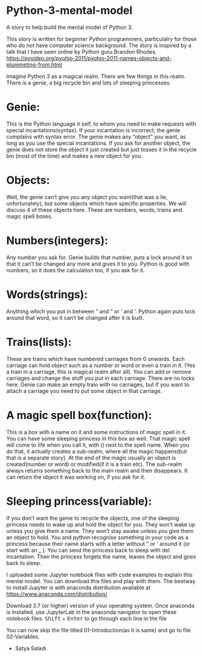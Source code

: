 # Python-3-mental-model
A story to help build the mental model of Python 3.

This story is written for beginner Python programmers, particulalry for those who do not have computer science background.
The story is inspired by a talk that I have seen online by Python guru Brandon Rhodes. https://pyvideo.org/pyohio-2011/pyohio-2011-names-objects-and-plummeting-from.html

Imagine Python 3 as a magical realm. There are few things in this realm. There is a genie, a big recycle bin and lots of sleeping princesses.

# Genie: 
This is the Python language it self, to whom you need to make requests with special incantations(syntax). If your incantation is incorrect, the genie complains with syntax error. The genie makes any “object” you want, as long as you use the special incantations. If you ask for another object, the genie does not store the object it just created but just tosses it in the recycle bin (most of the time) and makes a new object for you.

# Objects: 
Well, the genie can’t give you any object you want(that was a lie, unfortunately), but some objects which have specific properties. We will discuss 4 of these objects here. These are numbers, words, trains and magic spell boxes.

# Numbers(integers): 
Any number you ask for. Genie builds that number, puts a lock around it so that it can’t be changed any more and gives it to you. Python is good with numbers, so it does the calculation too, if you ask for it.

# Words(strings): 
Anything which you put in between “ and “ or ‘ and ‘. Python again puts lock around that word, so it can’t be changed after it is built.

# Trains(lists): 
These are trains which have numbered carriages from 0 onwards. Each carriage can hold object such as a number or word or even a train in it. (Yes a train in a carriage, this is magical realm after all). You can add or remove carriages and change the stuff you put in each carriage. There are no locks here. Genie can make an empty train with no carriages, but if you want to attach a carriage you need to put some object in that carriage.

# A magic spell box(function): 
This is a box with a name on it and some instructions of magic spell in it. You can have some sleeping princess in this box as well. That magic spell will come to life when you call it, with () next to the spell name. When you do that, it actually creates a sub-realm, where all the magic happens(but that is a separate story). At the end of the magic usually an object is created(number or word) or modified(if it is a train etc). The sub-realm always returns something back to the main realm and then disappears. It can return the object it was working on, if you ask for it.

# Sleeping princess(variable): 
If you don’t want the genie to recycle the objects, one of the sleeping princess needs to wake up and hold the object for you. They won’t wake up unless you give them a name. They won’t stay awake unless you give them an object to hold. You and python recognise something in your code as a princess because their name starts with a letter without “ or ‘ around it (or start with an _ ). You can send the princess back to sleep with del incantation. Then the princess forgets the name, leaves the object and goes back to sleep.


I uploaded some Jupyter notebook files with code examples to explain this mental model.
You can download this files and play with them.
The bestway to install Jupyter is with anaconda distribution available at https://www.anaconda.com/distribution/

Download 3.7 (or higher) version of your operating system.
Once anaconda is installed, use JupyterLab in the anaconda navigator to open these notebook files.
<kbd>Shift</kbd> + <kbd>Enter</kbd> to go through each line in the file

You can now skip the file titled 01-Introduction(as it is same) and go to file 02-Variables.

- Satya Saladi

